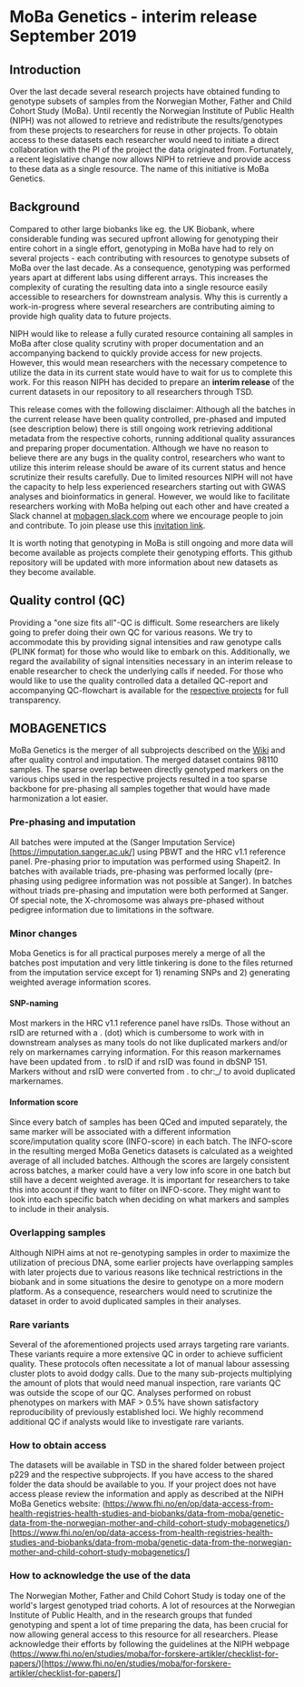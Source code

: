 # MoBa Genetics - interim release September 2019

## Introduction

Over the last decade several research projects have obtained funding to genotype subsets of samples from the Norwegian Mother, Father and Child Cohort Study (MoBa). Until recently the Norwegian Institute of Public Health (NIPH) was not allowed to retrieve and redistribute the results/genotypes from these projects to researchers for reuse in other projects. To obtain access to these datasets each researcher would need to initiate a direct collaboration with the PI of the project the data originated from. Fortunately, a recent legislative change now allows NIPH to retrieve and provide access to these data as a single resource. The name of this initiative is MoBa Genetics.

## Background

Compared to other large biobanks like eg. the UK Biobank, where considerable funding was secured upfront allowing for genotyping their entire cohort in a single effort, genotyping in MoBa have had to rely on several projects - each contributing with resources to genotype subsets of MoBa over the last decade. As a consequence, genotyping was performed years apart at different labs using different arrays. This increases the complexity of curating the resulting data into a single resource easily accessible to researchers for downstream analysis. Why this is currently a work-in-progress where several researchers are contributing aiming to provide high quality data to future projects. 

NIPH would like to release a fully curated resource containing all samples in MoBa after close quality scrutiny with proper documentation and an accompanying backend to quickly provide access for new projects. However, this would mean researchers with the necessary competence to utilize the data in its current state would have to wait for us to complete this work. For this reason NIPH has decided to prepare an **interim release** of the current datasets in our repository to all researchers through TSD. 

This release comes with the following disclaimer: Although all the batches in the current release have been quality controlled, pre-phased and imputed (see description below) there is still ongoing work retrieving additional metadata from the respective cohorts, running additional quality assurances and preparing proper documentation. Although we have no reason to believe there are any bugs in the quality control, researchers who want to utilize this interim release should be aware of its current status and hence scrutinize their results carefully. Due to limited resources NIPH will not have the capacity to help less experienced researchers starting out with GWAS analyses and bioinformatics in general. However, we would like to facilitate researchers working with MoBa helping out each other and have created a Slack channel at [mobagen.slack.com](https://mobagen.slack.com) where we encourage people to join and contribute. To join please use this [invitation link](https://join.slack.com/t/mobagen/shared_invite/enQtNzc3NDk1MDE4NTYzLWE5OTg5M2FiYzA4Mzg2MmEyOTlkZTc4M2UzY2Q4N2Y1ODNiZjE5Yjk3N2M4YTg3YjE4NTcwMzk2YjQ5OWZiNWE).

It is worth noting that genotyping in MoBa is still ongoing and more data will become available as projects complete their genotyping efforts.
This github repository will be updated with more information about new datasets as they become available.


## Quality control (QC)
Providing a "one size fits all"-QC is difficult. Some researchers are likely going to prefer doing their own QC for various reasons. We try to accommodate this by providing signal intensities and raw genotype calls (PLINK format) for those who would like to embark on this. Additionally, we regard the availability of signal intensities necessary in an interim release to enable researcher to check the underlying calls if needed. For those who would like to use the quality controlled data a detailed QC-report and accompanying QC-flowchart is available for the [respective projects](https://github.com/folkehelseinstituttet/mobagen/wiki/Projects-that-have-contributed-to-MoBa-Genetics) for full transparency.


## MOBAGENETICS
MoBa Genetics is the merger of all subprojects described on the [Wiki](https://github.com/folkehelseinstituttet/mobagen/wiki/Projects-that-have-contributed-to-MoBa-Genetics) and after quality control and imputation. The merged dataset contains 98110 samples. The sparse overlap between directly genotyped markers on the various chips used in the respective projects resulted in a too sparse backbone for pre-phasing all samples together that would have made harmonization a lot easier.

### Pre-phasing and imputation
All batches were imputed at the (Sanger Imputation Service)[https://imputation.sanger.ac.uk/] using PBWT and the HRC v1.1 reference panel. Pre-phasing prior to imputation was performed using Shapeit2. In batches with available triads, pre-phasing was performed locally (pre-phasing using pedigree information was not possible at Sanger). In batches without triads pre-phasing and imputation were both performed at Sanger. Of special note, the X-chromosome was always pre-phased without pedigree information due to limitations in the software.

### Minor changes
Moba Genetics is for all practical purposes merely a merge of all the batches post imputation and very little tinkering is done to the files returned from the imputation service except for 1) renaming SNPs and 2) generating weighted average information scores. 

#### SNP-naming
Most markers in the HRC v1.1 reference panel have rsIDs. Those without an rsID are returned with a . (dot) which is cumbersome to work with in downstream analyses as many tools do not like duplicated markers and/or rely on markernames carrying information. For this reason markernames have been updated from . to rsID if and rsID was found in dbSNP 151. Markers without and rsID were converted from . to chr<CHR>:<POSITION>_<REF>/<ALT> to avoid duplicated markernames.

#### Information score
Since every batch of samples has been QCed and imputed separately, the same marker will be associated with a different information score/imputation quality score (INFO-score) in each batch. The INFO-score in the resulting merged MoBa Genetics datasets is calculated as a weighted average of all included batches. Although the scores are largely consistent across batches, a marker could have a very low info score in one batch but still have a decent weighted average. It is important for researchers to take this into account if they want to filter on INFO-score. They might want to look into each specific batch when deciding on what markers and samples to include in their analysis.

### Overlapping samples
Although NIPH aims at not re-genotyping samples in order to maximize the utilization of precious DNA, some earlier projects have overlapping samples with later projects due to various reasons like technical restrictions in the biobank and in some situations the desire to genotype on a more modern platform. As a consequence, researchers would need to scrutinize the dataset in order to avoid duplicated samples in their analyses.

### Rare variants
Several of the aforementioned projects used arrays targeting rare variants. These variants require a more extensive QC in order to achieve sufficient quality. These protocols often necessitate a lot of manual labour assessing cluster plots to avoid dodgy calls. Due to the many sub-projects multiplying the amount of plots that would need manual inspection, rare variants QC was outside the scope of our QC. Analyses performed on robust phenotypes on markers with MAF > 0.5% have shown satisfactory reproducibility of previously established loci. We highly recommend additional QC if analysts would like to investigate rare variants.

### How to obtain access
The datasets will be available in TSD in the shared folder between project p229 and the respective subprojects. If you have access to the shared folder the data should be available to you. If your project does not have access please review the information and apply as described at the NIPH MoBa Genetics website:
(https://www.fhi.no/en/op/data-access-from-health-registries-health-studies-and-biobanks/data-from-moba/genetic-data-from-the-norwegian-mother-and-child-cohort-study-mobagenetics/)[https://www.fhi.no/en/op/data-access-from-health-registries-health-studies-and-biobanks/data-from-moba/genetic-data-from-the-norwegian-mother-and-child-cohort-study-mobagenetics/] 

### How to acknowledge the use of the data
The Norwegian Mother, Father and Child Cohort Study is today one of the world's largest genotyped triad cohorts. A lot of resources at the Norwegian Institute of Public Health, and in the research groups that funded genotyping and spent a lot of time preparing the data, has been crucial for now allowing general access to this resource for all researchers. Please acknowledge their efforts by following the guidelines at the NIPH webpage (https://www.fhi.no/en/studies/moba/for-forskere-artikler/checklist-for-papers/)[https://www.fhi.no/en/studies/moba/for-forskere-artikler/checklist-for-papers/]

